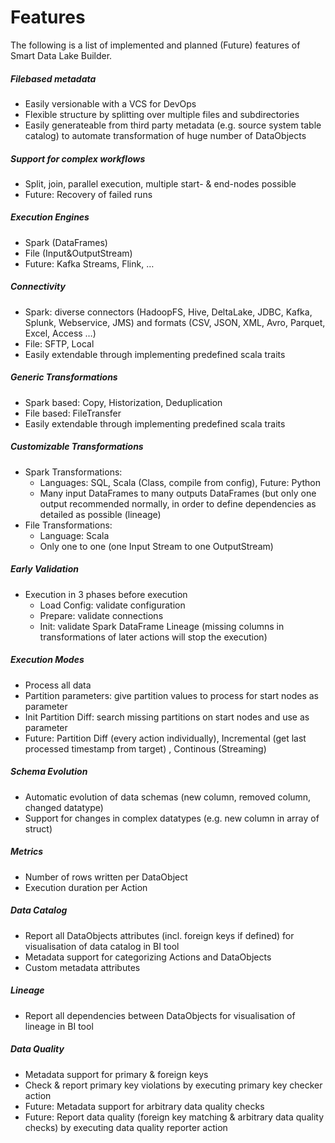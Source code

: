 # Features

The following is a list of implemented and planned (Future) features of Smart Data Lake Builder.

##### Filebased metadata
* Easily versionable with a VCS for DevOps
* Flexible structure by splitting over multiple files and subdirectories
* Easily generateable from third party metadata (e.g. source system table catalog) to automate transformation of huge number of DataObjects

##### Support for complex workflows
* Split, join, parallel execution, multiple start- & end-nodes possible
* Future: Recovery of failed runs

##### Execution Engines
* Spark (DataFrames)
* File (Input&OutputStream)
* Future: Kafka Streams, Flink, …

##### Connectivity
* Spark: diverse connectors (HadoopFS, Hive, DeltaLake, JDBC, Kafka, Splunk, Webservice, JMS) and formats (CSV, JSON, XML, Avro, Parquet, Excel, Access …)
* File: SFTP, Local
* Easily extendable through implementing predefined scala traits

##### Generic Transformations
* Spark based: Copy, Historization, Deduplication
* File based: FileTransfer
* Easily extendable through implementing predefined scala traits

##### Customizable Transformations
* Spark Transformations: 
  * Languages: SQL, Scala (Class, compile from config), Future: Python
  * Many input DataFrames to many outputs DataFrames (but only one output recommended normally, in order to define dependencies as detailed as possible (lineage)
* File Transformations: 
  * Language: Scala
  * Only one to one (one Input Stream to one OutputStream)

##### Early Validation
* Execution in 3 phases before execution
  * Load Config: validate configuration
  * Prepare: validate connections
  * Init: validate Spark DataFrame Lineage (missing columns in transformations of later actions will stop the execution)

##### Execution Modes
* Process all data
* Partition parameters: give partition values to process for start nodes as parameter
* Init Partition Diff: search missing partitions on start nodes and use as parameter
* Future: Partition Diff (every action individually), Incremental (get last processed timestamp from target) , Continous (Streaming)

##### Schema Evolution
* Automatic evolution of data schemas (new column, removed column, changed datatype)
* Support for changes in complex datatypes (e.g. new column in array of struct)

##### Metrics
* Number of rows written per DataObject
* Execution duration per Action

##### Data Catalog
* Report all DataObjects attributes (incl. foreign keys if defined) for visualisation of data catalog in BI tool
* Metadata support for categorizing Actions and DataObjects
* Custom metadata attributes

##### Lineage
* Report all dependencies between DataObjects for visualisation of lineage in BI tool

##### Data Quality
* Metadata support for primary & foreign keys
* Check & report primary key violations by executing primary key checker action
* Future: Metadata support for arbitrary data quality checks
* Future: Report data quality (foreign key matching & arbitrary data quality checks) by executing data quality reporter action
